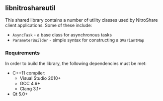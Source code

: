 ## libnitroshareutil

This shared library contains a number of utility classes used by NitroShare client applications. Some of these include:

 - `AsyncTask` - a base class for asynchronous tasks
 - `ParameterBuilder` - simple syntax for constructing a `QVariantMap`

### Requirements

In order to build the library, the following dependencies must be met:

 - C++11 compiler:
   - Visual Studio 2010+
   - GCC 4.6+
   - Clang 3.1+
 - Qt 5.0+

